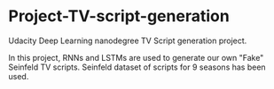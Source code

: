 # Project-TV-script-generation

Udacity Deep Learning nanodegree TV Script generation project.

In this project, RNNs and LSTMs are used to generate our own "Fake" Seinfeld TV scripts. Seinfeld dataset of scripts for 9 seasons has been used.



